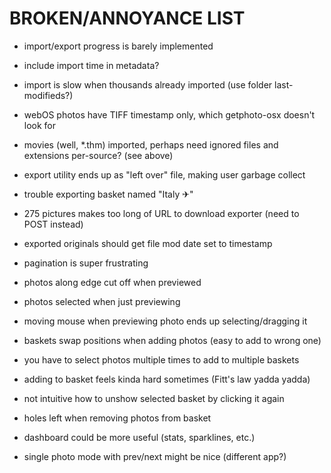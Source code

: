 # BROKEN/ANNOYANCE LIST #

- import/export progress is barely implemented
- include import time in metadata?
- import is slow when thousands already imported (use folder last-modifieds?)
- webOS photos have TIFF timestamp only, which getphoto-osx doesn't look for
- movies (well, *.thm) imported, perhaps need ignored files and extensions per-source? (see above)
- export utility ends up as "left over" file, making user garbage collect
- trouble exporting basket named "Italy ✈"
- 275 pictures makes too long of URL to download exporter (need to POST instead)
- exported originals should get file mod date set to timestamp

- pagination is super frustrating
- photos along edge cut off when previewed
- photos selected when just previewing
- moving mouse when previewing photo ends up selecting/dragging it

- baskets swap positions when adding photos (easy to add to wrong one)
- you have to select photos multiple times to add to multiple baskets
- adding to basket feels kinda hard sometimes (Fitt's law yadda yadda)
- not intuitive how to unshow selected basket by clicking it again
- holes left when removing photos from basket

- dashboard could be more useful (stats, sparklines, etc.)
- single photo mode with prev/next might be nice (different app?)
